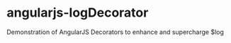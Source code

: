 angularjs-logDecorator
======================

Demonstration of AngularJS Decorators to enhance and supercharge $log
